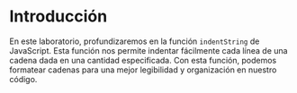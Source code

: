 # Introducción

En este laboratorio, profundizaremos en la función `indentString` de JavaScript. Esta función nos permite indentar fácilmente cada línea de una cadena dada en una cantidad especificada. Con esta función, podemos formatear cadenas para una mejor legibilidad y organización en nuestro código.
